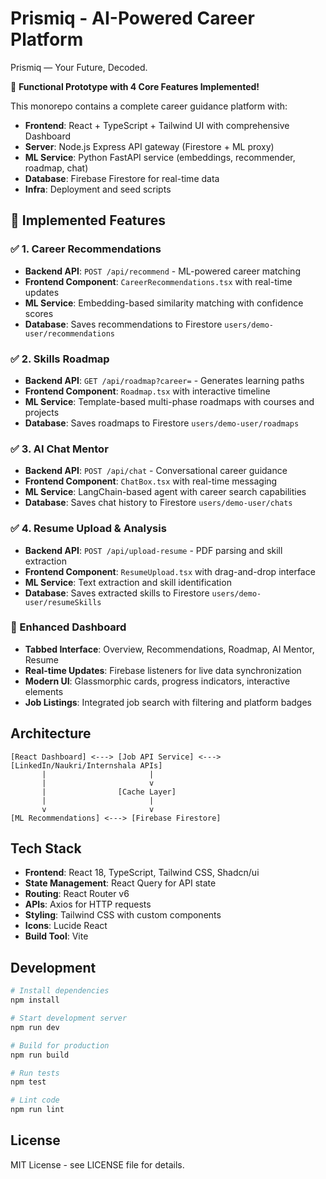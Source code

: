 # Prismiq - AI-Powered Career Platform

Prismiq — Your Future, Decoded.

🚀 **Functional Prototype with 4 Core Features Implemented!**

This monorepo contains a complete career guidance platform with:
- **Frontend**: React + TypeScript + Tailwind UI with comprehensive Dashboard
- **Server**: Node.js Express API gateway (Firestore + ML proxy)
- **ML Service**: Python FastAPI service (embeddings, recommender, roadmap, chat)
- **Database**: Firebase Firestore for real-time data
- **Infra**: Deployment and seed scripts

## 🎯 Implemented Features

### ✅ 1. Career Recommendations
- **Backend API**: `POST /api/recommend` - ML-powered career matching
- **Frontend Component**: `CareerRecommendations.tsx` with real-time updates
- **ML Service**: Embedding-based similarity matching with confidence scores
- **Database**: Saves recommendations to Firestore `users/demo-user/recommendations`

### ✅ 2. Skills Roadmap
- **Backend API**: `GET /api/roadmap?career=` - Generates learning paths
- **Frontend Component**: `Roadmap.tsx` with interactive timeline
- **ML Service**: Template-based multi-phase roadmaps with courses and projects
- **Database**: Saves roadmaps to Firestore `users/demo-user/roadmaps`

### ✅ 3. AI Chat Mentor
- **Backend API**: `POST /api/chat` - Conversational career guidance
- **Frontend Component**: `ChatBox.tsx` with real-time messaging
- **ML Service**: LangChain-based agent with career search capabilities
- **Database**: Saves chat history to Firestore `users/demo-user/chats`

### ✅ 4. Resume Upload & Analysis
- **Backend API**: `POST /api/upload-resume` - PDF parsing and skill extraction
- **Frontend Component**: `ResumeUpload.tsx` with drag-and-drop interface
- **ML Service**: Text extraction and skill identification
- **Database**: Saves extracted skills to Firestore `users/demo-user/resumeSkills`

### 🎨 Enhanced Dashboard
- **Tabbed Interface**: Overview, Recommendations, Roadmap, AI Mentor, Resume
- **Real-time Updates**: Firebase listeners for live data synchronization
- **Modern UI**: Glassmorphic cards, progress indicators, interactive elements
- **Job Listings**: Integrated job search with filtering and platform badges

## Architecture

```
[React Dashboard] <---> [Job API Service] <---> [LinkedIn/Naukri/Internshala APIs]
       |                       |
       |                       v
       |                [Cache Layer]
       |                       |
       v                       v
[ML Recommendations] <---> [Firebase Firestore]
```

## Tech Stack

- **Frontend**: React 18, TypeScript, Tailwind CSS, Shadcn/ui
- **State Management**: React Query for API state
- **Routing**: React Router v6
- **APIs**: Axios for HTTP requests
- **Styling**: Tailwind CSS with custom components
- **Icons**: Lucide React
- **Build Tool**: Vite

## Development

```bash
# Install dependencies
npm install

# Start development server
npm run dev

# Build for production
npm run build

# Run tests
npm test

# Lint code
npm run lint
```

## License

MIT License - see LICENSE file for details.
